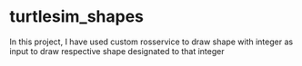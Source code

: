 # turtlesim_shapes
In this project, I have used custom rosservice to draw shape with integer as input to draw respective shape designated to that integer
